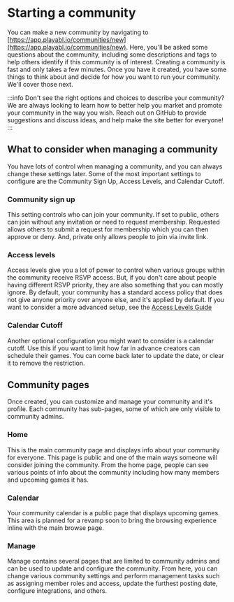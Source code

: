 # Starting a community

You can make a new community by navigating to [https://app.playabl.io/communities/new](https://app.playabl.io/communities/new). Here, you'll be asked some questions about the community, including some descriptions and tags to help others identify if this community is of interest. Creating a community is fast and only takes a few minutes. Once you have it created, you have some things to think about and decide for how you want to run your community. We'll cover those next.

:::info
Don't see the right options and choices to describe your community? We are always looking to learn how to better help you market and promote your community in the way you wish. Reach out on GitHub to provide suggestions and discuss ideas, and help make the site better for everyone!
:::

## What to consider when managing a community

You have lots of control when managing a community, and you can always change these settings later. Some of the most important settings to configure are the Community Sign Up, Access Levels, and Calendar Cutoff.

### Community sign up

This setting controls who can join your community. If set to public, others can join without any invitation or need to request membership.
Requested allows others to submit a request for membership which you can then approve or deny. And, private only allows people to join via invite link.

### Access levels

Access levels give you a lot of power to control when various groups within the community receive RSVP access. But, if you don't care about people having different RSVP priority, they are also something that you can mostly ignore. By default, your community has a standard access policy that does not give anyone priority over anyone else, and it's applied by default. If you want to consider a more advanced setup, see the [Access Levels Guide](./access-levels.md)

### Calendar Cutoff

Another optional configuration you might want to consider is a calendar cutoff. Use this if you want to limit how far in advance creators can schedule their games. You can come back later to update the date, or clear it to remove the restriction.

## Community pages

Once created, you can customize and manage your community and it's profile. Each community has sub-pages, some of which are only visible to community admins.

### Home

This is the main community page and displays info about your community for everyone. This page is public and one of the main ways someone will consider joining the community. From the home page, people can see various points of info about the community including how many members and upcoming games it has.

### Calendar

Your community calendar is a public page that displays upcoming games. This area is planned for a revamp soon to bring the browsing experience inline with the main browse page.

### Manage

Manage contains several pages that are limited to community admins and can be used to update and configure the community. From here, you can change various community settings and perform management tasks such as assigning member roles and access, update the furthest posting date, configure integrations, and others.
